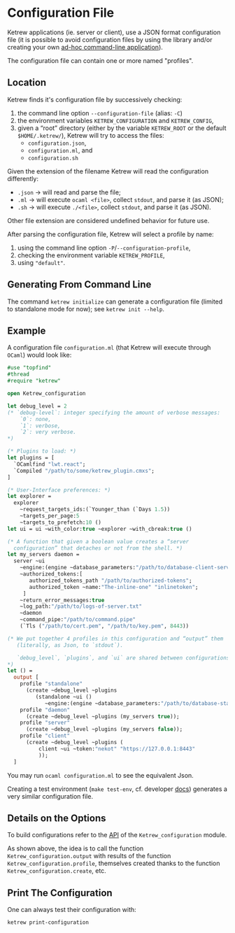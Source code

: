 Configuration File
==================

Ketrew applications (ie. server or client), use a JSON format
configuration file (it is possible to avoid configuration files by using
the library and/or creating your own
[ad-hoc command-line application](./Alternative_CLI_Application.md)).

The configuration file can contain one or more named "profiles".

Location
--------

Ketrew finds it's configuration file by successively checking:

1. the command line option `--configuration-file` (alias: `-C`)
2. the environment variables `KETREW_CONFIGURATION` and `KETREW_CONFIG`,
3. given a “root” directory (either by the variable `KETREW_ROOT` or the default
`$HOME/.ketrew/`), Ketrew will try to access the files:
    - `configuration.json`,
    - `configuration.ml`, and
    - `configuration.sh`

Given the extension of the filename Ketrew will read the configuration
differently:

- `.json` → will read and parse the file;
- `.ml` → will execute `ocaml <file>`, collect `stdout`, and parse it (as JSON);
- `.sh` → will execute `./<file>`, collect `stdout`, and parse it (as JSON).

Other file extension are considered undefined behavior for future use.

After parsing the configuration file, Ketrew will select a profile by name:

1. using the command line option `-P`/`--configuration-profile`,
2. checking the environment variable `KETREW_PROFILE`,
3. using `"default"`.

Generating From Command Line
----------------------------

The command `ketrew initialize` can generate a configuration file (limited to
standalone mode for now); see `ketrew init --help`.


Example
-------

A configuration file `configuration.ml` (that Ketrew will execute through
`OCaml`) would look like:

```ocaml
#use "topfind"
#thread
#require "ketrew"

open Ketrew_configuration

let debug_level = 2
(* `debug-level`: integer specifying the amount of verbose messages:
    `0`: none,
    `1`: verbose,
    `2`: very verbose.
*)

(* Plugins to load: *)
let plugins = [
  `OCamlfind "lwt.react";
  `Compiled "/path/to/some/ketrew_plugin.cmxs";
]

(* User-Interface preferences: *)
let explorer =
  explorer
    ~request_targets_ids:(`Younger_than (`Days 1.5))
    ~targets_per_page:5
    ~targets_to_prefetch:10 ()
let ui = ui ~with_color:true ~explorer ~with_cbreak:true ()

(* A function that given a boolean value creates a “server
  configuration” that detaches or not from the shell. *)
let my_servers daemon =
  server ~ui
    ~engine:(engine ~database_parameters:"/path/to/database-client-server" ())
    ~authorized_tokens:[
       authorized_tokens_path "/path/to/authorized-tokens";
       authorized_token ~name:"The-inline-one" "inlinetoken";
     ]
    ~return_error_messages:true
    ~log_path:"/path/to/logs-of-server.txt"
    ~daemon
    ~command_pipe:"/path/to/command.pipe"
    (`Tls ("/path/to/cert.pem", "/path/to/key.pem", 8443))

(* We put together 4 profiles in this configuration and “output” them
   (literally, as Json, to `stdout`).

   `debug_level`, `plugins`, and `ui` are shared between configurations.
*)
let () =
  output [
    profile "standalone"
      (create ~debug_level ~plugins
         (standalone ~ui ()
            ~engine:(engine ~database_parameters:"/path/to/database-standalone" ())));
    profile "daemon"
      (create ~debug_level ~plugins (my_servers true));
    profile "server"
      (create ~debug_level ~plugins (my_servers false));
    profile "client"
      (create ~debug_level ~plugins (
          client ~ui ~token:"nekot" "https://127.0.0.1:8443"
          ));
  ]
```

You may run `ocaml configuration.ml` to see the equivalent Json.

Creating a test environment (`make test-env`, cf. developer
[docs](./Developer_Documentation.md)) generates a very similar configuration
file.

Details on the Options
----------------------

To build configurations refer to the [API](src/lib/ketrew_configuration.mli) of
the `Ketrew_configuration` module.

As shown above, the idea is to call the function `Ketrew_configuration.output`
with results of the function `Ketrew_configuration.profile`, themselves created
thanks to the function `Ketrew_configuration.create`, etc.

Print The Configuration
-----------------------

One can always test their configuration with:

    ketrew print-configuration


